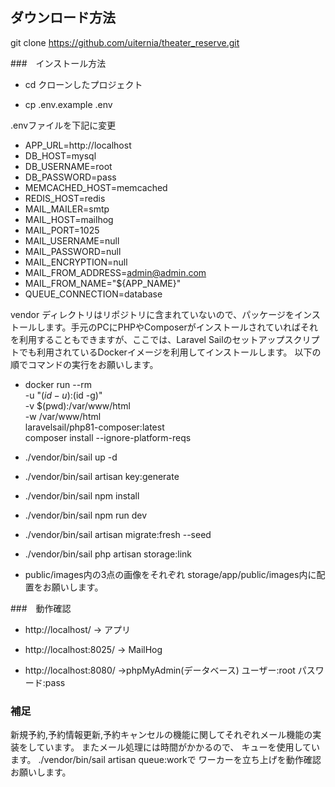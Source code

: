 ## ダウンロード方法

git clone https://github.com/uiternia/theater_reserve.git

###　インストール方法

- cd クローンしたプロジェクト

- cp .env.example .env

.envファイルを下記に変更
- APP_URL=http://localhost
- DB_HOST=mysql
- DB_USERNAME=root
- DB_PASSWORD=pass
- MEMCACHED_HOST=memcached
- REDIS_HOST=redis
- MAIL_MAILER=smtp
- MAIL_HOST=mailhog
- MAIL_PORT=1025
- MAIL_USERNAME=null
- MAIL_PASSWORD=null
- MAIL_ENCRYPTION=null
- MAIL_FROM_ADDRESS=admin@admin.com
- MAIL_FROM_NAME="${APP_NAME}"
- QUEUE_CONNECTION=database

vendor ディレクトリはリポジトリに含まれていないので、パッケージをインストールします。手元のPCにPHPやComposerがインストールされていればそれを利用することもできますが、ここでは、Laravel Sailのセットアップスクリプトでも利用されているDockerイメージを利用してインストールします。
以下の順でコマンドの実行をお願いします。

- docker run --rm \
    -u "$(id -u):$(id -g)" \
    -v $(pwd):/var/www/html \
    -w /var/www/html \
    laravelsail/php81-composer:latest \
    composer install --ignore-platform-reqs
- ./vendor/bin/sail up -d

- ./vendor/bin/sail artisan key:generate

- ./vendor/bin/sail npm install

- ./vendor/bin/sail npm run dev

- ./vendor/bin/sail artisan migrate:fresh --seed

- ./vendor/bin/sail php artisan storage:link

- public/images内の3点の画像をそれぞれ storage/app/public/images内に配置をお願いします。

###　動作確認
- http://localhost/  -> アプリ

- http://localhost:8025/  -> MailHog

- http://localhost:8080/  ->phpMyAdmin(データベース) ユーザー:root パスワード:pass

### 補足
新規予約,予約情報更新,予約キャンセルの機能に関してそれぞれメール機能の実装をしています。
またメール処理には時間がかかるので、 キューを使用しています。
./vendor/bin/sail artisan queue:workで ワーカーを立ち上げを動作確認お願いします。

